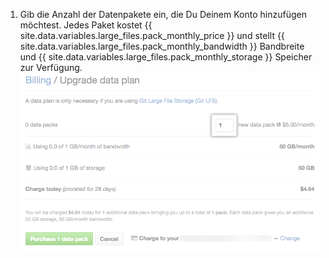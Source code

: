 1. Gib die Anzahl der Datenpakete ein, die Du Deinem Konto hinzufügen möchtest. Jedes Paket kostet {{ site.data.variables.large_files.pack_monthly_price }} und stellt {{ site.data.variables.large_files.pack_monthly_bandwidth }} Bandbreite und {{ site.data.variables.large_files.pack_monthly_storage }} Speicher zur Verfügung. ![Schaltfläche „Purchase More data packs" (Kaufe mehr Datenpakete)](/assets/images/help/billing/data-pack-quantity-selector.png)
